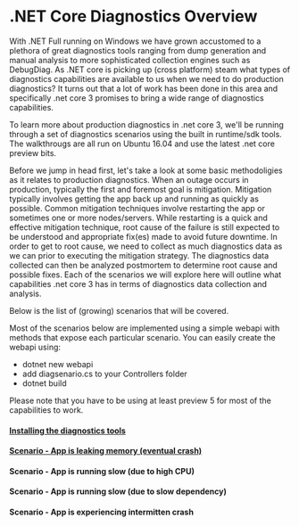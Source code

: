 # .NET Core Diagnostics Overview

With .NET Full running on Windows we have grown accustomed to a plethora of great diagnostics tools ranging from dump generation and manual analysis to more sophisticated collection engines such as DebugDiag. As .NET core is picking up (cross platform) steam  what types of diagnostics capabilities are available to us when we need to do production diagnostics? It turns out that a lot of work has been done in this area and specifically .net core 3 promises to bring a wide range of diagnostics capabilities. 

To learn more about production diagnostics in .net core 3, we'll be running through a set of diagnostics scenarios using the built in runtime/sdk tools. The walkthrougs are all run on Ubuntu 16.04 and use the latest .net core preview bits. 

Before we jump in head first, let's take a look at some basic methodoligies as it relates to production diagnostics. When an outage occurs in production, typically the first and foremost goal is mitigation. Mitigation typically involves getting the app back up and running as quickly as possible. Common mitigation techniques involve restarting the app or sometimes one or more nodes/servers. While restarting is a quick and effective mitigation technique, root cause of the failure is still expected to be understood and appropriate fix(es) made to avoid future downtime. In order to get to root cause, we need to collect as much diagnostics data as we can prior to executing the mitigation strategy. The diagnostics data collected can then be analyzed postmortem to determine root cause and possible fixes. Each of the scenarios we will explore here will outline what capabilities .net core 3 has in terms of diagnostics data collection and analysis.

Below is the list of (growing) scenarios that will be covered.


Most of the scenarios below are implemented using a simple webapi with methods that expose each particular scenario. You can easily create the webapi using:

* dotnet new webapi
* add diagsenario.cs to your Controllers folder
* dotnet build

Please note that you have to be using at least preview 5 for most of the capabilities to work. 


#### [Installing the diagnostics tools](https://github.com/MarioHewardt/netcorediag/blob/master/installing_the_diagnostics_tools.md)

#### [Scenario - App is leaking memory (eventual crash)](https://github.com/MarioHewardt/netcorediag/blob/master/app_is_leaking_memory_eventual_crash.md)

#### Scenario - App is running slow (due to high CPU)

#### Scenario - App is running slow (due to slow dependency)

#### Scenario - App is experiencing intermitten crash 



